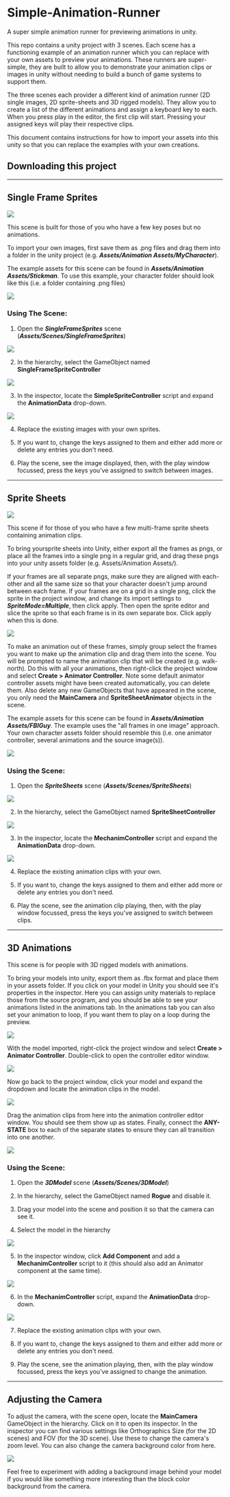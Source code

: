 # Simple-Animation-Runner
A super simple animation runner for previewing animations in unity. 

This repo contains a unity project with 3 scenes. Each scene has a functioning example of an animation runner which you 
can replace with your own assets to preview your animations. These runners are super-simple, they are built to allow you
to demonstrate your animation clips or images in unity without needing to build a bunch of game systems to support them.

The three scenes each provider a different kind of animation runner (2D single images, 2D sprite-sheets and 3D rigged 
models). They allow you to create a list of the different animations and assign a keyboard key to each. When you press
play in the editor, the first clip will start. Pressing your assigned keys will play their respective clips.

This document contains instructions for how to import your assets into this unity so that you can replace the examples
with your own creations.


## Downloading this project




---
## Single Frame Sprites

![](Readme/SingleFrame-Scene.png)

This scene is built for those of you who have a few key poses but no animations. 

To import your own images, first save 
them as .png files and drag them into a folder in the unity project (e.g. ***Assets/Animation Assets/MyCharacter***).

The example assets for this scene can be found in ***Assets/Animation Assets/Stickman***. To use this example, your character 
folder should look like this (i.e. a folder containing .png files)

![](Readme/SingleFrame-StickmanAssets.png)

### Using The Scene:

1. Open the ***SingleFrameSprites*** scene (***Assets/Scenes/SingleFrameSprites***)

![](Readme/SingleFrame-ProjectSelect.png)


2. In the hierarchy, select the GameObject named **SingleFrameSpriteController**

![](Readme/SpriteSheet-HierarchySelect.png)


3. In the inspector, locate the **SimpleSpriteController** script and expand the **AnimationData** drop-down.

![](Readme/SingleFrame-InspectorConfig.png)


4. Replace the existing images with your own sprites.

5. If you want to, change the keys assigned to them and either add more or delete any entries you don't need.

6. Play the scene, see the image displayed, then, with the play window focussed, press the keys you've assigned to switch between images.


---
## Sprite Sheets

![](Readme/SpriteSheet-Scene.png)

This scene if for those of you who have a few multi-frame sprite sheets containing animation clips. 

To bring yoursprite sheets into Unity, either export all the frames as pngs, or place all the frames into a single png in a regular
grid, and drag these pngs into your unity assets folder (e.g. Assets/Animation Assets/<MyCharacter>).

If your frames are all separate pngs, make sure they are aligned with each-other and all the same size so that your
character doesn't jump around between each frame. If your frames are on a grid in a single png, click the sprite in 
the project window, and change its import settings to ***SpriteMode=Multiple***, then click apply. 
Then open the sprite editor and slice the sprite so that each frame is in its own separate box. 
Click apply when this is done.

![](Readme/SpriteSheet-SpriteEditor.png)

To make an animation out of these frames, simply group select the frames you want to make up the animation clip and 
drag them into the scene. You will be prompted to name the animation clip that will be created (e.g. walk-north). Do
this with all your animations, then right-click the project window and select **Create > Animator Controller**. 
Note some default animator controller assets might have been created automatically, you can delete them. Also delete 
any new GameObjects that have appeared in the scene, you only need the **MainCamera** and **SpriteSheetAnimator** 
objects in the scene.

The example assets for this scene can be found in ***Assets/Animation Assets/FBIGuy***. The example uses the "all 
frames in one image" approach. Your own character assets folder should resemble this (i.e. one animator controller,
several animations and the source image(s)).

![](Readme/SpriteSheet-FbiGuyAssets.png)

### Using the Scene:

1. Open the ***SpriteSheets*** scene (***Assets/Scenes/SpriteSheets***)

![](Readme/SpriteSheet-ProjectSelect.png)

2. In the hierarchy, select the GameObject named **SpriteSheetController**

![](Readme/SpriteSheet-HierarchySelect.png)

3. In the inspector, locate the **MechanimController** script and expand the **AnimationData** drop-down.

![](Readme/SpriteSheet-InspectorConfig.png)

4. Replace the existing animation clips with your own.

5. If you want to, change the keys assigned to them and either add more or delete any entries you don't need.

6. Play the scene, see the animation clip playing, then, with the play window focussed, press the keys you've assigned to switch between clips.

---
## 3D Animations

This scene is for people with 3D rigged models with animations. 

To bring your models into unity, export them as .fbx format and place them in your assets folder. If you click on your
model in Unity you should see it's properties in the inspector. Here you can assign unity materials to replace those
from the source program, and you should be able to see your animations listed in the animations tab. In the animations
tab you can also set your animation to loop, if you want them to play on a loop during the preview.

![](Readme/3D-ModelImport.png)

With the model imported, right-click the project window and select **Create > Animator Controller**. Double-click to
open the controller editor window.

![](Readme/Animator-Controller.png)

Now go back to the project window, click your model and expand the dropdown and locate the animation clips in the model.

![](Readme/3D-Model.png)

Drag the animation clips from here into the animation controller editor window.
You should see them show up as states. Finally, connect the **ANY-STATE** box to each 
of the separate states to ensure they can all transition into one another.

![](Readme/3D-AnimationController.png)

### Using the Scene:

1. Open the ***3DModel*** scene (***Assets/Scenes/3DModel***)

2. In the hierarchy, select the GameObject named **Rogue** and disable it.

3. Drag your model into the scene and position it so that the camera can see it.

4. Select the model in the hierarchy

![](Readme/3D-Hierarchy.png)

5. In the inspector window, click **Add Component** and add a **MechanimController** script to it (this should also add an Animator component at the same time).

![](Readme/3D-AddComponent.png)

6. In the **MechanimController** script, expand the **AnimationData** drop-down.

![](Readme/3D-Inspector.png)

7. Replace the existing animation clips with your own.

8. If you want to, change the keys assigned to them and either add more or delete any entries you don't need.

9. Play the scene, see the animation playing, then, with the play window focussed, press the keys you've assigned to change the animation.

---

## Adjusting the Camera

To adjust the camera, with the scene open, locate the **MainCamera** GameObject in the hierarchy.
Click on it to open its inspector. In the inspector you can find various settings like Orthographics Size (for the 2D scenes)
and FOV (for the 3D scene). Use these to change the camera's zoom level. You can also change the camera background color from here.

![](Readme/Camera.png)

Feel free to experiment with adding a background image behind your model if you would like something more interesting than the block color background from the camera.

